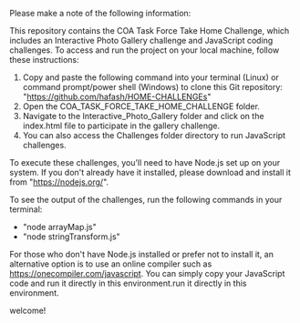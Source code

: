 Please make a note of the following information:

This repository contains the COA Task Force Take Home Challenge, which includes an Interactive Photo Gallery challenge and JavaScript coding challenges.
To access and run the project on your local machine, follow these instructions:

1. Copy and paste the following command into your terminal (Linux) or command prompt/power shell (Windows) to clone this Git repository: "https://github.com/hafash/HOME-CHALLENGEs"
2. Open the COA_TASK_FORCE_TAKE_HOME_CHALLENGE folder.
3. Navigate to the Interactive_Photo_Gallery folder and click on the index.html file to participate in the gallery challenge.
4. You can also access the Challenges folder directory to run JavaScript challenges.

To execute these challenges, you'll need to have Node.js set up on your system. If you don't already have it installed, please download and install it from "https://nodejs.org/".

To see the output of the challenges, run the following commands in your terminal:
- "node arrayMap.js"
- "node stringTransform.js"

For those who don't have Node.js installed or prefer not to install it, an alternative option is to use an online compiler such as https://onecompiler.com/javascript. You can simply copy your JavaScript code and run it directly in this environment.run it directly in this environment.

welcome!
